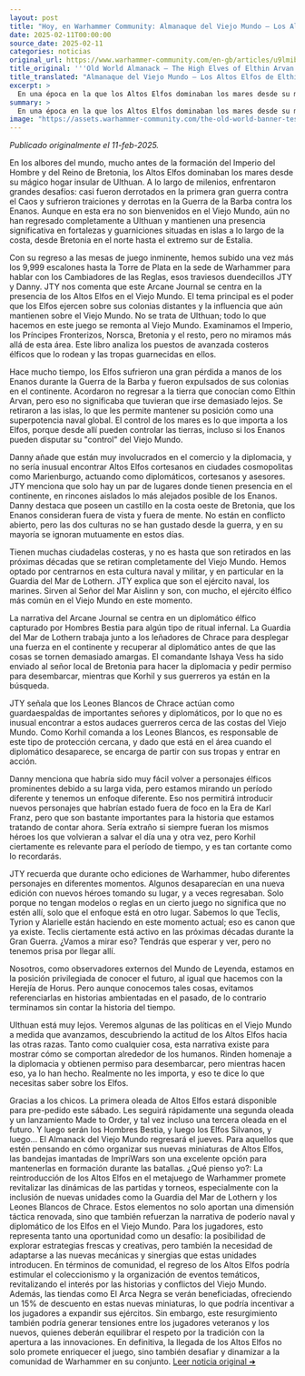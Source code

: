 ```yaml
---
layout: post
title: "Hoy, en Warhammer Community: Almanaque del Viejo Mundo – Los Altos Elfos de Elthin Arvan - Comunidad Warhammer"
date: 2025-02-11T00:00:00
source_date: 2025-02-11
categories: noticias
original_url: https://www.warhammer-community.com/en-gb/articles/u9lmibri/old-world-almanack-the-high-elves-of-elthin-arvan/
title_original: '''Old World Almanack – The High Elves of Elthin Arvan - Warhammer Community'''
title_translated: "Almanaque del Viejo Mundo – Los Altos Elfos de Elthin Arvan - Comunidad Warhammer"
excerpt: >
  En una época en la que los Altos Elfos dominaban los mares desde su mítica isla de Ulthuan, su influencia en el Viejo Mundo sigue siendo palpable. A pesar de haber sido expulsados del continente tras la Guerra de la Barba, mantienen una fuerte presencia en las costas, desde Bretonnia hasta Estalia. Con su regreso al juego de mesa, exploramos cómo estos majestuosos elfos, liderados por la Guardia del Mar de Lothern, continúan siendo una potencia naval y diplomática. La historia del Arcane Journal nos lleva a una emocionante misión de rescate, donde los elfos deben recuperar a un diplomático capturado antes de que sea demasiado tarde. ¡Prepárate para sumergirte en un mundo de intriga y estrategia!
summary: >
  En una época en la que los Altos Elfos dominaban los mares desde su mítica isla de Ulthuan, su influencia en el Viejo Mundo sigue siendo palpable. A pesar de haber sido expulsados del continente tras la Guerra de la Barba, mantienen una fuerte presencia en las costas, desde Bretonnia hasta Estalia. Con su regreso al juego de mesa, exploramos cómo estos majestuosos elfos, liderados por la Guardia del Mar de Lothern, continúan siendo una potencia naval y diplomática. La historia del Arcane Journal nos lleva a una emocionante misión de rescate, donde los elfos deben recuperar a un diplomático capturado antes de que sea demasiado tarde. ¡Prepárate para sumergirte en un mundo de intriga y estrategia!
image: "https://assets.warhammer-community.com/the-old-world-banner-test.jpg"
---
```


*Publicado originalmente el 11-feb-2025.*

En los albores del mundo, mucho antes de la formación del Imperio del Hombre y del Reino de Bretonia, los Altos Elfos dominaban los mares desde su mágico hogar insular de Ulthuan. A lo largo de milenios, enfrentaron grandes desafíos: casi fueron derrotados en la primera gran guerra contra el Caos y sufrieron traiciones y derrotas en la Guerra de la Barba contra los Enanos. Aunque en esta era no son bienvenidos en el Viejo Mundo, aún no han regresado completamente a Ulthuan y mantienen una presencia significativa en fortalezas y guarniciones situadas en islas a lo largo de la costa, desde Bretonia en el norte hasta el extremo sur de Estalia.

Con su regreso a las mesas de juego inminente, hemos subido una vez más los 9,999 escalones hasta la Torre de Plata en la sede de Warhammer para hablar con los Cambiadores de las Reglas, esos traviesos duendecillos JTY y Danny. JTY nos comenta que este Arcane Journal se centra en la presencia de los Altos Elfos en el Viejo Mundo. El tema principal es el poder que los Elfos ejercen sobre sus colonias distantes y la influencia que aún mantienen sobre el Viejo Mundo. No se trata de Ulthuan; todo lo que hacemos en este juego se remonta al Viejo Mundo. Examinamos el Imperio, los Príncipes Fronterizos, Norsca, Bretonia y el resto, pero no miramos más allá de esta área. Este libro analiza los puestos de avanzada costeros élficos que lo rodean y las tropas guarnecidas en ellos.

Hace mucho tiempo, los Elfos sufrieron una gran pérdida a manos de los Enanos durante la Guerra de la Barba y fueron expulsados de sus colonias en el continente. Acordaron no regresar a la tierra que conocían como Elthin Arvan, pero eso no significaba que tuvieran que irse demasiado lejos. Se retiraron a las islas, lo que les permite mantener su posición como una superpotencia naval global. El control de los mares es lo que importa a los Elfos, porque desde allí pueden controlar las tierras, incluso si los Enanos pueden disputar su "control" del Viejo Mundo.

Danny añade que están muy involucrados en el comercio y la diplomacia, y no sería inusual encontrar Altos Elfos cortesanos en ciudades cosmopolitas como Marienburgo, actuando como diplomáticos, cortesanos y asesores. JTY menciona que solo hay un par de lugares donde tienen presencia en el continente, en rincones aislados lo más alejados posible de los Enanos. Danny destaca que poseen un castillo en la costa oeste de Bretonia, que los Enanos consideran fuera de vista y fuera de mente. No están en conflicto abierto, pero las dos culturas no se han gustado desde la guerra, y en su mayoría se ignoran mutuamente en estos días.

Tienen muchas ciudadelas costeras, y no es hasta que son retirados en las próximas décadas que se retiran completamente del Viejo Mundo. Hemos optado por centrarnos en esta cultura naval y militar, y en particular en la Guardia del Mar de Lothern. JTY explica que son el ejército naval, los marines. Sirven al Señor del Mar Aislinn y son, con mucho, el ejército élfico más común en el Viejo Mundo en este momento.

La narrativa del Arcane Journal se centra en un diplomático élfico capturado por Hombres Bestia para algún tipo de ritual infernal. La Guardia del Mar de Lothern trabaja junto a los leñadores de Chrace para desplegar una fuerza en el continente y recuperar al diplomático antes de que las cosas se tornen demasiado amargas. El comandante Ishaya Vess ha sido enviado al señor local de Bretonia para hacer la diplomacia y pedir permiso para desembarcar, mientras que Korhil y sus guerreros ya están en la búsqueda.

JTY señala que los Leones Blancos de Chrace actúan como guardaespaldas de importantes señores y diplomáticos, por lo que no es inusual encontrar a estos audaces guerreros cerca de las costas del Viejo Mundo. Como Korhil comanda a los Leones Blancos, es responsable de este tipo de protección cercana, y dado que está en el área cuando el diplomático desaparece, se encarga de partir con sus tropas y entrar en acción.

Danny menciona que habría sido muy fácil volver a personajes élficos prominentes debido a su larga vida, pero estamos mirando un período diferente y tenemos un enfoque diferente. Eso nos permitirá introducir nuevos personajes que habrían estado fuera de foco en la Era de Karl Franz, pero que son bastante importantes para la historia que estamos tratando de contar ahora. Sería extraño si siempre fueran los mismos héroes los que volvieran a salvar el día una y otra vez, pero Korhil ciertamente es relevante para el período de tiempo, y es tan cortante como lo recordarás.

JTY recuerda que durante ocho ediciones de Warhammer, hubo diferentes personajes en diferentes momentos. Algunos desaparecían en una nueva edición con nuevos héroes tomando su lugar, y a veces regresaban. Solo porque no tengan modelos o reglas en un cierto juego no significa que no estén allí, solo que el enfoque está en otro lugar. Sabemos lo que Teclis, Tyrion y Alarielle están haciendo en este momento actual; eso es canon que ya existe. Teclis ciertamente está activo en las próximas décadas durante la Gran Guerra. ¿Vamos a mirar eso? Tendrás que esperar y ver, pero no tenemos prisa por llegar allí.

Nosotros, como observadores externos del Mundo de Leyenda, estamos en la posición privilegiada de conocer el futuro, al igual que hacemos con la Herejía de Horus. Pero aunque conocemos tales cosas, evitamos referenciarlas en historias ambientadas en el pasado, de lo contrario terminamos sin contar la historia del tiempo.

Ulthuan está muy lejos. Veremos algunas de las políticas en el Viejo Mundo a medida que avanzamos, descubriendo la actitud de los Altos Elfos hacia las otras razas. Tanto como cualquier cosa, esta narrativa existe para mostrar cómo se comportan alrededor de los humanos. Rinden homenaje a la diplomacia y obtienen permiso para desembarcar, pero mientras hacen eso, ya lo han hecho. Realmente no les importa, y eso te dice lo que necesitas saber sobre los Elfos.

Gracias a los chicos. La primera oleada de Altos Elfos estará disponible para pre-pedido este sábado. Les seguirá rápidamente una segunda oleada y un lanzamiento Made to Order, y tal vez incluso una tercera oleada en el futuro. Y luego serán los Hombres Bestia, y luego los Elfos Silvanos, y luego... El Almanack del Viejo Mundo regresará el jueves. Para aquellos que estén pensando en cómo organizar sus nuevas miniaturas de Altos Elfos, las bandejas imantadas de ImpriWars son una excelente opción para mantenerlas en formación durante las batallas.
¿Qué pienso yo?: La reintroducción de los Altos Elfos en el metajuego de Warhammer promete revitalizar las dinámicas de las partidas y torneos, especialmente con la inclusión de nuevas unidades como la Guardia del Mar de Lothern y los Leones Blancos de Chrace. Estos elementos no solo aportan una dimensión táctica renovada, sino que también refuerzan la narrativa de poderío naval y diplomático de los Elfos en el Viejo Mundo. Para los jugadores, esto representa tanto una oportunidad como un desafío: la posibilidad de explorar estrategias frescas y creativas, pero también la necesidad de adaptarse a las nuevas mecánicas y sinergias que estas unidades introducen. En términos de comunidad, el regreso de los Altos Elfos podría estimular el coleccionismo y la organización de eventos temáticos, revitalizando el interés por las historias y conflictos del Viejo Mundo. Además, las tiendas como El Arca Negra se verán beneficiadas, ofreciendo un 15% de descuento en estas nuevas miniaturas, lo que podría incentivar a los jugadores a expandir sus ejércitos. Sin embargo, este resurgimiento también podría generar tensiones entre los jugadores veteranos y los nuevos, quienes deberán equilibrar el respeto por la tradición con la apertura a las innovaciones. En definitiva, la llegada de los Altos Elfos no solo promete enriquecer el juego, sino también desafiar y dinamizar a la comunidad de Warhammer en su conjunto.
[Leer noticia original ➜](https://www.warhammer-community.com/en-gb/articles/u9lmibri/old-world-almanack-the-high-elves-of-elthin-arvan/)
